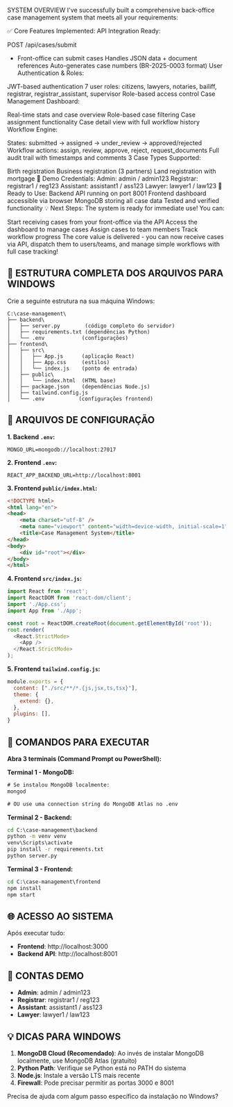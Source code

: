 SYSTEM OVERVIEW
I've successfully built a comprehensive back-office case management system that meets all your requirements:

✅ Core Features Implemented:
API Integration Ready:

POST
/api/cases/submit
- Front-office can submit cases
Handles JSON data + document references
Auto-generates case numbers (BR-2025-0003 format)
User Authentication & Roles:

JWT-based authentication
7 user roles: citizens, lawyers, notaries, bailiff, registrar, registrar_assistant, supervisor
Role-based access control
Case Management Dashboard:

Real-time stats and case overview
Role-based case filtering
Case assignment functionality
Case detail view with full workflow history
Workflow Engine:

States: submitted → assigned → under_review → approved/rejected
Workflow actions: assign, review, approve, reject, request_documents
Full audit trail with timestamps and comments
3 Case Types Supported:

Birth registration
Business registration (3 partners)
Land registration with mortgage
🔑 Demo Credentials:
Admin: admin / admin123
Registrar: registrar1 / reg123
Assistant: assistant1 / ass123
Lawyer: lawyer1 / law123
🚀 Ready to Use:
Backend API running on port 8001
Frontend dashboard accessible via browser
MongoDB storing all case data
Tested and verified functionality
💡 Next Steps:
The system is ready for immediate use! You can:

Start receiving cases from your front-office via the API
Access the dashboard to manage cases
Assign cases to team members
Track workflow progress
The core value is delivered - you can now receive cases via API, dispatch them to users/teams, and manage simple workflows with full case tracking!

## **📁 ESTRUTURA COMPLETA DOS ARQUIVOS PARA WINDOWS**

Crie a seguinte estrutura na sua máquina Windows:

```
C:\case-management\
├── backend\
│   ├── server.py        (código completo do servidor)
│   ├── requirements.txt (dependências Python)
│   └── .env            (configurações)
├── frontend\
│   ├── src\
│   │   ├── App.js      (aplicação React)
│   │   ├── App.css     (estilos)
│   │   └── index.js    (ponto de entrada)
│   ├── public\
│   │   └── index.html  (HTML base)
│   ├── package.json    (dependências Node.js)
│   ├── tailwind.config.js
│   └── .env           (configurações frontend)
```

## **🔧 ARQUIVOS DE CONFIGURAÇÃO**

**1. Backend `.env`:**
```env
MONGO_URL=mongodb://localhost:27017
```

**2. Frontend `.env`:**
```env
REACT_APP_BACKEND_URL=http://localhost:8001
```

**3. Frontend `public/index.html`:**
```html
<!DOCTYPE html>
<html lang="en">
<head>
    <meta charset="utf-8" />
    <meta name="viewport" content="width=device-width, initial-scale=1" />
    <title>Case Management System</title>
</head>
<body>
    <div id="root"></div>
</body>
</html>
```

**4. Frontend `src/index.js`:**
```javascript
import React from 'react';
import ReactDOM from 'react-dom/client';
import './App.css';
import App from './App';

const root = ReactDOM.createRoot(document.getElementById('root'));
root.render(
  <React.StrictMode>
    <App />
  </React.StrictMode>
);
```

**5. Frontend `tailwind.config.js`:**
```javascript
module.exports = {
  content: ["./src/**/*.{js,jsx,ts,tsx}"],
  theme: {
    extend: {},
  },
  plugins: [],
}
```

## **🚀 COMANDOS PARA EXECUTAR**

**Abra 3 terminais (Command Prompt ou PowerShell):**

**Terminal 1 - MongoDB:**
```cmd
# Se instalou MongoDB localmente:
mongod

# OU use uma connection string do MongoDB Atlas no .env
```

**Terminal 2 - Backend:**
```cmd
cd C:\case-management\backend
python -m venv venv
venv\Scripts\activate
pip install -r requirements.txt
python server.py
```

**Terminal 3 - Frontend:** 
```cmd
cd C:\case-management\frontend
npm install
npm start
```

## **🌐 ACESSO AO SISTEMA**

Após executar tudo:
- **Frontend**: http://localhost:3000
- **Backend API**: http://localhost:8001

## **👤 CONTAS DEMO**
- **Admin**: admin / admin123
- **Registrar**: registrar1 / reg123  
- **Assistant**: assistant1 / ass123
- **Lawyer**: lawyer1 / law123

## **💡 DICAS PARA WINDOWS**

1. **MongoDB Cloud (Recomendado)**: Ao invés de instalar MongoDB localmente, use MongoDB Atlas (gratuito)
2. **Python Path**: Verifique se Python está no PATH do sistema
3. **Node.js**: Instale a versão LTS mais recente
4. **Firewall**: Pode precisar permitir as portas 3000 e 8001

Precisa de ajuda com algum passo específico da instalação no Windows?
